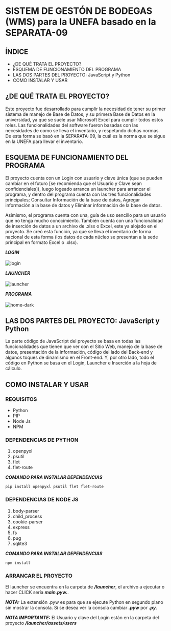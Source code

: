 <h1>SISTEM DE GESTÓN DE BODEGAS (WMS) para la UNEFA basado en la SEPARATA-09</h1>

<h2>ÍNDICE</h2>
<ul>
	<li>¿DE QUÉ TRATA EL PROYECTO?</li>
	<li>ESQUEMA DE FUNCIONAMIENTO DEL PROGRAMA</li>
	<li>LAS DOS PARTES DEL PROYECTO: JavaScript y Python</li>
	<li>COMO INSTALAR Y USAR</li>
</ul>

<h2>¿DE QUÉ TRATA EL PROYECTO?</h2>

Este proyecto fue desarrollado para cumplir la necesidad de tener su primer sistema de manejo de Base de Datos, y su primera Base de Datos en la universidad, ya que se suele usar Microsoft Excel para cumplir todos estos roles. Las funcionalidades del software fueron basadas con las necesidades de como se lleva el inventario, y respetando dichas normas. De esta forma se basó en la SEPARATA-09, la cuál es la norma que se sigue en la UNEFA para llevar el inventario.

<h2>ESQUEMA DE FUNCIONAMIENTO DEL PROGRAMA</h2>

El proyecto cuenta con un Login con usuario y clave única (que se pueden cambiar en el futuro [se recomienda que el Usuario y Clave sean confidenciales]), luego logeado arranca un launcher para arrancar el programa, y dentro del programa cuenta con las tres funcionalidades principales; Consultar Información de la base de datos, Agregar información a la base de datos y Eliminar información de la base de datos. 

Asimismo, el programa cuenta con una, guía de uso sencillo para un usuario que no tenga mucho conocimiento. También cuenta con una funcionalidad de inserción de datos a un archivo de .xlsx o Excel, este ya alojado en el proyecto. Se creó esta función, ya que se lleva el inventario de forma nacional de esta forma (los datos de cada núcleo se presentan a la sede principal en formato Excel o .xlsx).

<em><strong>LOGIN</strong></em>
<br>
<br>
![login](https://github.com/kyablonkis/unefa-wms/assets/147773213/c14c85df-936d-459b-9d51-5803b7fe5d32)

<em><strong>LAUNCHER</strong></em>
<br>
<br>
![launcher](https://github.com/kyablonkis/unefa-wms/assets/147773213/0d9b5cd6-95d2-4d8e-9fdd-2c5420a00dd9)

<em><strong>PROGRAMA</strong></em>
<br>
<br>
![home-dark](https://github.com/kyablonkis/unefa-wms/assets/147773213/d087a7f1-7c6d-4b3d-88e3-6af2501678c1)

<h2>LAS DOS PARTES DEL PROYECTO: JavaScript y Python</h2>

La parte código de JavaScript del proyecto se basa en todas las funcionalidades que tienen que ver con el Sitio Web, manejo de la base de datos, presentación de la información, código del lado del Back-end y algunos toques de dinamismo en el Front-end. Y, por otro lado, todo el código en Python se basa en el Login, Launcher e Inserción a la hoja de cálculo.

<h2>COMO INSTALAR Y USAR</h2>
<h3>REQUISITOS</h3>
<ul>
	<li>Python</li>
	<li>PIP</li>
	<li>Node Js</li>
	<li>NPM</li>
</ul>
<h3>DEPENDENCIAS DE PYTHON</h3>
<ol>
	<li>openpyxl</li>
	<li>psutil</li>
	<li>flet</li>
	<li>flet-route</li>
</ol>

<em><strong>COMANDO PARA INSTALAR DEPENDENCIAS</strong></em>

	pip install openpyxl psutil flet flet-route
	 
<h3>DEPENDENCIAS DE NODE JS</h3>
<ol>
	<li>body-parser</li>
	<li>child_process</li>
	<li>cookie-parser</li>
	<li>express</li>
	<li>fs</li>
	<li>pug</li>
	<li>sqlite3</li>
</ol>

<em><strong>COMANDO PARA INSTALAR DEPENDENCIAS</strong></em>

	npm install

<h3>ARRANCAR EL PROYECTO</h2>

El launcher se encuentra en la carpeta de <em><strong>/launcher</strong></em>, el archivo a ejecutar o hacer CLICK sería <em><strong>main.pyw.</strong></em>.

<em><strong>NOTA:</strong></em> La extensión .pyw es para que se ejecute Python en segundo plano sin mostrar la consola. Sí se desea ver la consola cambiar <em><strong>.pyw</strong></em> por <em><strong>.py</strong></em>.

<em><strong>NOTA IMPORTANTE:</strong></em> El Usuario y clave del Login están en la carpeta del proyecto <em><strong>/launcher/assets/users</strong></em>

